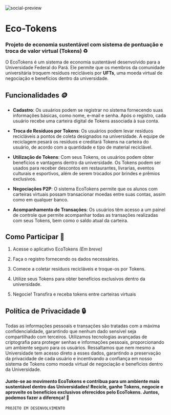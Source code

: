 ![social-preview](https://github.com/IK-R-S/eco-tokens/assets/73291742/ee836271-594c-4168-bea5-3a75d95f6948)

# Eco-Tokens
### Projeto de economia sustentável com sistema de pontuação e troca de valor virtual (Tokens) ♻️

O EcoTokens é um sistema de economia sustentável desenvolvido para a Universidade Federal do Pará. Ele permite que os membros da comunidade universitária troquem resíduos recicláveis por **UFTs**, uma moeda virtual de negociação e benefícios dentro da universidade.

## Funcionalidades 🪙

- **Cadastro**: Os usuários podem se registrar no sistema fornecendo suas informações básicas, como nome, e-mail e senha. Após o registro, cada usuário recebe uma carteira digital de Tokens associada à sua conta.

- **Troca de Resíduos por Tokens**: Os usuários podem levar resíduos recicláveis a pontos de coleta designados na universidade. A equipe de reciclagem pesará os resíduos e creditará Tokens na carteira do usuário, de acordo com a quantidade e tipo de material reciclável.

- **Utilização de Tokens**: Com seus Tokens, os usuários podem obter benefícios e vantagens dentro da universidade. Os Tokens podem ser usados para receber descontos em restaurantes, livrarias, eventos culturais e esportivos, além de serem trocados por brindes e prêmios exclusivos.
- **Negociações P2P**: O sistema EcoTokens permite que os alunos com carteiras virtuais possam transacionar moedas entre suas contas, assim como em qualquer banco.

- **Acompanhamento de Transações**: Os usuários têm acesso a um painel de controle que permite acompanhar todas as transações realizadas com seus Tokens, bem como o saldo atual da carteira.

## Como Participar 🤝

1. Acesse o aplicativo EcoTokens _(Em breve)_

2. Faça o registro fornecendo os dados necessários.

3. Comece a coletar resíduos recicláveis e troque-os por Tokens.

4. Utilize seus Tokens para obter benefícios exclusivos dentro da universidade.

5. Negocie! Transfira e receba tokens entre carteiras virtuais

## Política de Privacidade 🔒
Todas as informações pessoais e transações são tratadas com a máxima confidencialidade, garantindo que nenhum dado sensível seja compartilhado com terceiros. Utilizamos tecnologias avançadas de criptografia para proteger senhas e informações pessoais, proporcionando um ambiente seguro para os usuários. Ressaltamos que nem mesmo a Universidade tem acesso direto a esses dados, garantindo a preservação da privacidade de cada usuário e incentivando a confiança em nosso sistema de Tokens como moeda virtual de negociação e benefícios dentro da Universidade.

 
#### Junte-se ao movimento EcoTokens e contribua para um ambiente mais sustentável dentro das Universidades! Recicle, ganhe Tokens, negocie e aproveite os benefícios exclusivos oferecidos pelo EcoTokens. Juntos, podemos fazer a diferença! 🥳

`PROJETO EM DESENVOLVIMENTO`
